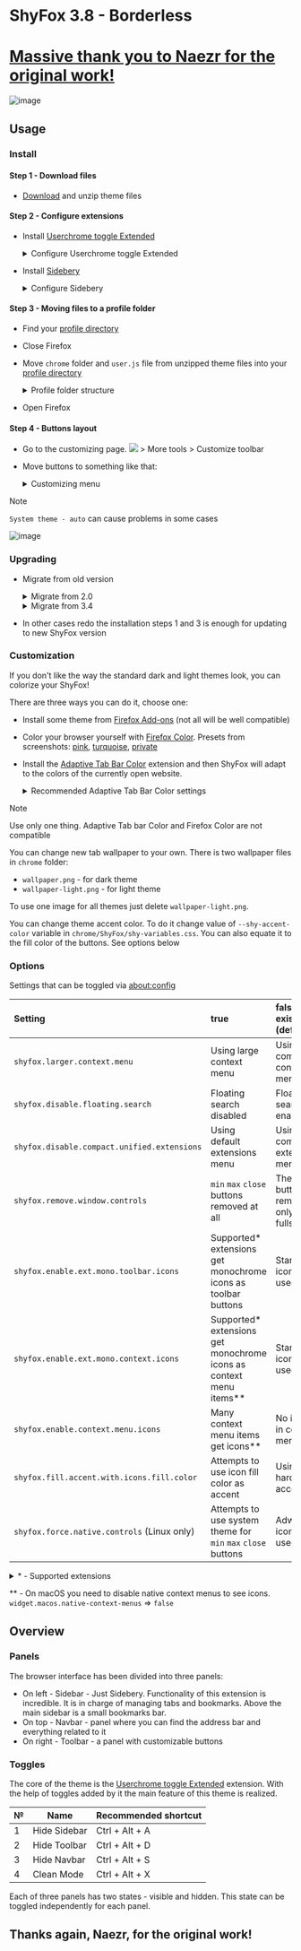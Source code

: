 # ShyFox 3.8 - Borderless


# [Massive thank you to Naezr for the original work!](https://github.com/Naezr)

<div>
 
![image](https://github.com/user-attachments/assets/4fdf77c2-b2b2-4f72-a0a6-cc0c5fb57fa9)

## Usage

### Install

#### Step 1 - Download files

 - [Download](https://github.com/BrancuAlexandru/ShyFoxBorderlessCompressed/raw/main/ShyFoxBorderless.zip) and unzip theme files

#### Step 2 - Configure extensions

 - Install [Userchrome toggle Extended](https://addons.mozilla.org/firefox/addon/userchrome-toggle-extended/)
   
   <details><summary>Configure Userchrome toggle Extended</summary> 
   
   <br/>

   You need to turn on "Allow multiple styles to be active together" and turn on the first four toggles. If you will be using a popup, enable "Close popup after clicking toggle" and rename the toggles for convenience. Play with the rest of the settings as you wish. Make sure you click "Apply changes" button after all
   
   ![settings](https://github.com/user-attachments/assets/44b8702d-3a92-458d-8a2e-23b8e9e5703d)

   It would also be nice to customize the shortcuts for toggles. I recommend these:
   
   ![how-to](https://github.com/user-attachments/assets/d49948f5-4544-4070-a691-dc090f37b2d3)
   ![shortcuts](https://github.com/user-attachments/assets/bef9f1be-878e-4103-b1a9-0d171e9850bd)
   
   <br/>
   
   </details>    


 - Install [Sidebery](https://addons.mozilla.org/firefox/addon/sidebery)

   <details><summary>Configure Sidebery</summary> 
   
   <br/>
   
   If you used Sidebery before, it would be better to reset its settings to default.
   
   Then import `sidebery-settings.json` from unzipped theme files

   ![import](https://github.com/Naezr/ShyFox/assets/95460152/9961a813-d035-41cc-a6b4-146e20db45bc)

   <br/>
   
   </details>    

#### Step 3 - Moving files to a profile folder

 - Find your [profile directory](https://support.mozilla.org/kb/profiles-where-firefox-stores-user-data)
 - Close Firefox
 - Move `chrome` folder and `user.js` file from unzipped theme files into your [profile directory](https://support.mozilla.org/kb/profiles-where-firefox-stores-user-data)
  
   <details><summary>Profile folder structure</summary> 
      
      <br/>

      ```js
      {random characters}.default-release // Profile folder itself
      |_ chrome // chrome folder you put in
      |  |_ userChrome.css
      |  |_ userContent.css
      |  |_ ShyFox
      |  |  |_ ... // css files
      |  |_ icons
      |  |  |_ ... // svg icons
      |  |_ wallpaper.png
      |  |_ wallpaper-light.png
      |_ user.js // user.js file you put in
      |_ ... // a lot of files that was there before
      ```

      <br/>
      
      </details>    

 - Open Firefox

#### Step 4 - Buttons layout

 - Go to the customizing page. <img src="https://github.com/Naezr/ShyFox/assets/95460152/49d963a3-ccb4-48f9-8892-f206894315d7"> > More tools > Customize toolbar
  
 - Move buttons to something like that:
   
   <details><summary>Customizing menu</summary>
   
   <br/>
   
   ![layout](https://github.com/user-attachments/assets/a0524f8b-a16d-4753-bbbe-8aeccae25b2b)
   
   > NOTE                                 
   > If you don't add `Flexible Space` to the right toolbar, all buttons except `Menu` and `Extensions` will be centered on the panel
   
   <br/>
   
   </summary>

> [!NOTE]
> `System theme - auto` can cause problems in some cases
> 
> ![image](https://github.com/user-attachments/assets/5da52c2e-6b04-414a-b492-478a87b55f9a)



### Upgrading

 - Migrate from old version
   <details><summary>Migrate from 2.0 </summary>
   
      <br/>
      
      If you migrating from 2.0 you need delete fx-autoconfig.                     
      To do it, at first clean up `chrome` folder, at second delete `config.js` and `/defaults/prefs/config-prefs.js` from Firefox installation folder.           
      
   </details>

   <details><summary>Migrate from 3.4 </summary>
   
      <br/>
      
      If you migrating from 3.4 you need to reset Sidebery settings to default and import new ones.
         
   </details>

 - In other cases redo the installation steps 1 and 3 is enough for updating to new ShyFox version

### Customization

If you don't like the way the standard dark and light themes look, you can colorize your ShyFox!

There are three ways you can do it, choose one:
- Install some theme from [Firefox Add-ons](https://addons.mozilla.org/firefox/themes/) (not all will be well compatible)
- Color your browser yourself with [Firefox Color](https://addons.mozilla.org/firefox/addon/firefox-color/). Presets from screenshots: [pink](https://color.firefox.com/?theme=XQAAAAJcAQAAAAAAAABBqYhm849SCia48_6EGccwS-xMDPsqvXkIar4KdrumPOaRpoqhRtylP5n4Zfpe_3lMuBvgYbla0qT1QOs34oqRKJ__vCF6FKTI9i1CVNq28mKrlpbA743Cig4kGHR6iZLsbfXGx2TWrRs-AEYfywqkYrtkIsD-hNDUEskonC-PtUjDQO60hJRYxAdc_ciaOdJZ3qLR8-ltnNQrBrjrkZPS0cKdYESG19Ce108sPUJ-sxtRJheP8uifehJAtfT_U_CMAA), [turquoise](https://color.firefox.com/?theme=XQAAAAJgAQAAAAAAAABBqYhm849SCia48_6EGccwS-xMDPrv2Sw35312EPwz49WPR2-KqLVciULUNG8hT47EAt7OFG0PM9EP_FOrqm0ZcrcuiqO7AJ4ZtOtYZJYmJW2UQbLGqUwsx5a1luSAeWzbTYBr_wq9rgHinuRP90rQNt7qFSEFpoA_QEVgntqma7ntnbh1n4ffmSGvCvZINPxUCniDpGX529KAsQ3OEifjH-k0NSutAReuloDG_oDBQO0f3f3mdUhny4nuWQSUjTHVzc480xP-PnQ6), [private](https://color.firefox.com/?theme=XQAAAAJgAQAAAAAAAABBqYhm849SCia48_6EGccwS-xMDPsQa-obYNsLXtQH-LkSl-xiFvguLlbVAytJ7iSRZYDjI5M0HGJIVok5YY7sQJYDNqALkbhYuNd7GLBtffJP_WihaR82B9eSNM5B_AwFPXi9jAhOGSVHrux-aPHsNExZwN_G33gbtzlHrsaZ6mQVS0iF5xGMJ7hAHNnY-o-q3_nklkOvFpHlzDrKB7504aWtuHtKFi5DvcCgNYsdPEE_Pom2287flglmiD3RyZ7nv59EheVP_9zDOgA)
- Install the [Adaptive Tab Bar Color](https://addons.mozilla.org/firefox/addon/adaptive-tab-bar-colour/) extension and then ShyFox will adapt to the colors of the currently open website.
 
   <details><summary> Recommended Adaptive Tab Bar Color settings</summary>  
   
   <br/>
   
   ![settings](https://github.com/Naezr/ShyFox/assets/95460152/36480217-8209-4f7d-9d54-1a07f6f2752c)
   
   > NOTE                        
   > If you make the `Tab bar` and `Toolbar` `Background` colors the same, the pull-down hidden panels will have a transparent background.
   
   <br/>
   
   </details>

> [!NOTE]
> Use only one thing. Adaptive Tab bar Color and Firefox Color are not compatible 

You can change new tab wallpaper to your own. There is two wallpaper files in `chrome` folder:
 - `wallpaper.png` - for dark theme                   
 - `wallpaper-light.png` - for light theme             
  
To use one image for all themes just delete `wallpaper-light.png`.

You can change theme accent color. To do it change value of `--shy-accent-color` variable in `chrome/ShyFox/shy-variables.css`. You can also equate it to the fill color of the buttons. See options below

### Options

Settings that can be toggled via [about:config](https://support.mozilla.org/kb/about-config-editor-firefox)

| Setting | true | false / not exist (default) |
| :--- | :--- | :--- |
| `shyfox.larger.context.menu` | Using large context menu | Using compact context menu |
| `shyfox.disable.floating.search` | Floating search disabled | Floating search enabled |
| `shyfox.disable.compact.unified.extensions` | Using default extensions menu | Using compact extensions menu |
| `shyfox.remove.window.controls` | `min` `max` `close` buttons removed at all | These buttons removed only in fullscreen |
| `shyfox.enable.ext.mono.toolbar.icons` | Supported* extensions get monochrome icons as toolbar buttons | Standard icons used |
| `shyfox.enable.ext.mono.context.icons` | Supported* extensions get monochrome icons as context menu items** | Standard icons used |
| `shyfox.enable.context.menu.icons` | Many context menu items get icons** | No icons in context menus |
| `shyfox.fill.accent.with.icons.fill.color` | Attempts to use icon fill color as accent | Using hardcoded accent |
| `shyfox.force.native.controls` (Linux only) | Attempts to use system theme for `min` `max` `close` buttons  | Adwaita icons used |

<details><summary>* - Supported extensions</summary>
   
   <br/>
   
   - Userchrome Toggle Extended - toolbar button (panels icon)
   - Bitwarden - both toolbar and context menu (+ submenu items)
   - uBlock Origin - both toolbar and context menu
   - Simple Translate - only context menu item
   - Dark Reader - toolbar button (moon icon)
   - Privacy Badger - toolbar button
   - Clear URLs - only context menu item (eraser icon)
   
   Feel free to suggest icons for other extensions
   
   <br/>
   
</details>

** - On macOS you need to disable native context menus to see icons. `widget.macos.native-context-menus` => `false`

## Overview

### Panels

The browser interface has been divided into three panels:
- On left - Sidebar - Just Sidebery. Functionality of this extension is incredible. It is in charge of managing tabs and bookmarks. Above the main sidebar is a small bookmarks bar.
- On top - Navbar - panel where you can find the address bar and everything related to it
- On right - Toolbar - a panel with customizable buttons

### Toggles

The core of the theme is the [Userchrome toggle Extended](https://addons.mozilla.org/firefox/addon/userchrome-toggle-extended/) extension. With the help of toggles added by it the main feature of this theme is realized.                           

| № | Name | Recommended shortcut |
| --- | --- | --- |
| 1 | Hide Sidebar | Ctrl + Alt + A |
| 2 | Hide Toolbar | Ctrl + Alt + D |
| 3 | Hide Navbar  | Ctrl + Alt + S |
| 4 | Clean Mode   | Ctrl + Alt + X |

Each of three panels has two states - visible and hidden. This state can be toggled independently for each panel.


## Thanks again, Naezr, for the original work!
